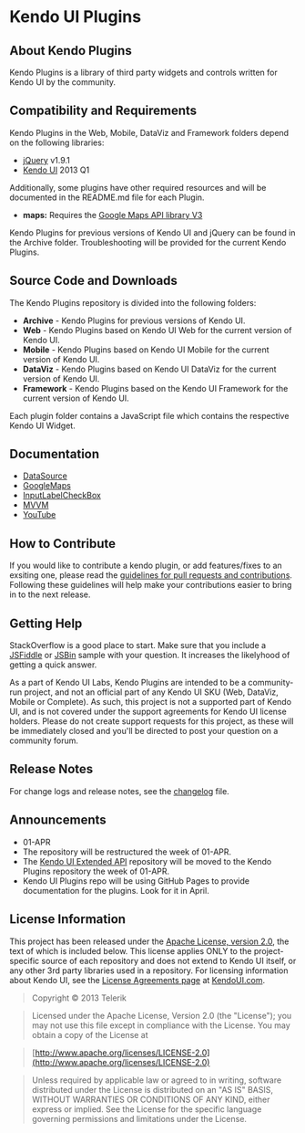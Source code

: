 # Kendo UI Plugins

## About Kendo Plugins

Kendo Plugins is a library of third party widgets and controls written for Kendo UI by the community.

## Compatibility and Requirements

Kendo Plugins in the Web, Mobile, DataViz and Framework folders depend on the following libraries:

- [jQuery](http://www.jquery.com) v1.9.1
- [Kendo UI](http://www.kendoui.com) 2013 Q1

Additionally, some plugins have other required resources and will be documented in the README.md file for each Plugin.

* **maps:** Requires the [Google Maps API library V3](https://developers.google.com/maps/documentation/javascript/)

Kendo Plugins for previous versions of Kendo UI and jQuery can be found in the Archive folder.  Troubleshooting will be provided for the current Kendo Plugins.

## Source Code and Downloads

The Kendo Plugins repository is divided into the following folders:
* **Archive** - Kendo Plugins for previous versions of Kendo UI.
* **Web** - Kendo Plugins based on Kendo UI Web for the current version of Kendo UI.
* **Mobile** - Kendo Plugins based on Kendo UI Mobile for the current version of Kendo UI.
* **DataViz** - Kendo Plugins based on Kendo UI DataViz for the current version of Kendo UI.
* **Framework** - Kendo Plugins based on the Kendo UI Framework for the current version of Kendo UI.

Each plugin folder contains a JavaScript file which contains the respective Kendo UI Widget.

## Documentation

* [DataSource](http://www.kendoui.com/blogs/teamblog/posts/12-04-10/creating_a_datasource_aware_kendo_ui_widget.aspx) 
* [GoogleMaps](http://kendo-labs.github.com/kendo-plugins)
* [InputLabelCheckBox](http://www.kendoui.com/blogs/teamblog/posts/12-10-16/inheriting_from_custom_widgets.aspx)
* [MVVM](http://www.kendoui.com/blogs/teamblog/posts/12-04-24/creating_a_kendo_ui_mvvm_widget.aspx)
* [YouTube](http://www.kendoui.com/blogs/teamblog/posts/12-04-03/creating_custom_kendo_ui_plugins.aspx)

## How to Contribute

If you would like to contribute a kendo plugin, or add features/fixes to an exsiting one, please read the [guidelines for pull requests and contributions](CONTRIBUTING.md). Following these guidelines will help make your contributions easier to bring in to the next release.

## Getting Help

StackOverflow is a good place to start.  Make sure that you include a [JSFiddle](http://www.jsfiddle.net) or [JSBin](http://www.jsbin.com) sample with your question.  It increases the likelyhood of getting a quick answer.

As a part of Kendo UI Labs, Kendo Plugins are intended to be a community-run project, and not an official part of any Kendo UI SKU (Web, DataViz, Mobile or Complete). As such, this project is not a supported part of Kendo UI, and is not covered under the support agreements for Kendo UI license holders. Please do not create support requests for this project, as these will be immediately closed and you'll be directed to post your question on a community forum.

## Release Notes

For change logs and release notes, see the [changelog](CHANGELOG.md) file.

## Announcements

* 01-APR
 * The repository will be restructured the week of 01-APR.
 * The [Kendo UI Extended API](https://github.com/jsExtensions/kendoui-extended-api) repository will be moved to the Kendo Plugins repository the week of 01-APR.
 * Kendo UI Plugins repo will be using GitHub Pages to provide documentation for the plugins.  Look for it in April.

## License Information

This project has been released under the [Apache License, version 2.0](http://www.apache.org/licenses/LICENSE-2.0.html), the text of which is included below. This license applies ONLY to the project-specific source of each repository and does not extend to Kendo UI itself, or any other 3rd party libraries used in a repository. For licensing information about Kendo UI, see the [License Agreements page](https://www.kendoui.com/purchase/license-agreement.aspx) at [KendoUI.com](http://www.kendoui.com).

> Copyright © 2013 Telerik

> Licensed under the Apache License, Version 2.0 (the "License");
   you may not use this file except in compliance with the License.
   You may obtain a copy of the License at

> [http://www.apache.org/licenses/LICENSE-2.0](http://www.apache.org/licenses/LICENSE-2.0)

>  Unless required by applicable law or agreed to in writing, software
   distributed under the License is distributed on an "AS IS" BASIS,
   WITHOUT WARRANTIES OR CONDITIONS OF ANY KIND, either express or implied.
   See the License for the specific language governing permissions and
   limitations under the License.
